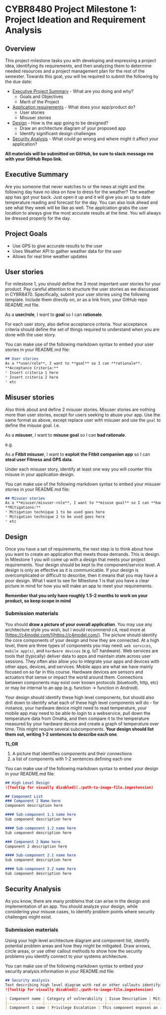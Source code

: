 # CYBR8480 Project Milestone 1: Project Ideation and Requirement Analysis

## Overview
This project milestone tasks you with developing and expressing a project idea, identifying its requirements, and then analyzing them to determine needed resources and a project management plan for the rest of the semester. Towards this goal, you will be required to submit the following by the due date:

* [Executive Project Summary](#executive-project-summary) - What are you doing and why?
  - Goals and Objectives
  - Merit of the Project
* [Application requirements](#application-requirements) - What does your app/product do?
  - User stories
  - Misuser stories
* [Design](#design) - How is the app going to be designed?
  - Draw an architecture diagram of your proposed app
  - Identify significant design challenges
* [Security Analysis](#security-analysis) - What could go wrong and where might it affect your application?

**All materials will be submitted on GitHub, be sure to slack message me with your GitHub Repo link.**

## Executive Summary
Are you someone that never watches tv or the news at night and the following day have no idea on how to dress for the weather? The weather app has got your back. Just open it up and it will give you an up to date temperature reading and forecast for the day. You can also look ahead and see what they week will be like as well. The applciation grabs the user location to always give the most accurate results at the time. You will always be dressed properly for the day.

## Project Goals
* Use GPS to give accurate results to the user 
* Uses Weather API to gather weather data for the user
* Allows for real time weather updates

## User stories
For milestone 1, you should define the 3 most important user stories for your product. Pay careful attention to structure the user stories as we discussed in CYBR8470. Specifically, submit your user stories using the following template. Include them directly on, or as a link from, your GitHub repo README.md file.

As a **user/role**, I want to **goal** so I can **rationale**.

For each user story, also define acceptance criteria.
Your acceptance criteria should define the set of things required to understand when you are done with the user story.

You can make use of the following markdown syntax to embed your user stories in your README.md file:

```markdown
## User stories
As a **user/role**, I want to **goal** so I can **rationale**.
**Acceptance Criteria:**
* Insert criteria 1 here
* Insert criteria 2 here
* etc
```

## Misuser stories
Also think about and define 2 misuser stories. Misuser stories are nothing more than user stories, except for users seeking to abuse your app. Use the same format as above, except replace user with misuser and use the ```goal``` to define the misuse goal. I.e.

As a **misuser**, I want to **misuse goal** so I can **bad rationale**.

e.g.

As a **Fitbit misuser**, I want to **exploit the Fitbit companion app** so I can **steal user Fitness and GPS data**.

Under each misuser story, identify at least one way you will counter this misuse in your application design.

You can make use of the following markdown syntax to embed your misuser stories in your README.md file:

```markdown
## Misuser stories
As a **misuser/misuser-role**, I want to **misuse goal** so I can **bad rationale**.
**Mitigations:**
* Mitigation technique 1 to be used goes here
* Mitigation technique 2 to be used goes here
* etc
```

## Design
Once you have a set of requirements, the next step is to think about how you want to create an application that meets those demands. This is design. In Milestone 1 you will come up with a design that meets your project requirements. Your design should be kept to the component/service level. A design is only as effective as it is communicable. If your design is overcomplicated or difficult to describe, then it means that you may have a poor design. What I want to see for Milestone 1 is that you have a clear picture in mind for how you will make an app to meet your requirements.

**Remember that you only have roughly 1.5-2 months to work on your product, so keep scope in mind**

### Submission materials
You should **draw a picture of your overall application**. You may use any architecture style you wish, but I would recommend c4, read more at [https://c4model.com/](https://c4model.com/). The picture should identify the core components of your design and how they are connected. At a high level, there are three types of components you may need: `web services`, `mobile app(s)`, and `hardware devices` (e.g. IoT hardware). Web services are tools that (typically) deliver data to apps and maintain state across user sessions. They often also allow you to integrate your apps and devices with other apps, devices, and services. Mobile apps are what we have mainly focused on so far in this course. Hardware devices are sensors and actuators that sense or impact the world around them. Connections between components may exist over known protocols (bluetooth, http, etc) or may be internal to an app (e.g. function -> function in Android).

Your design should identify these high level components, but should also drill down to identify what each of these high level components will do - for instance, your hardware device might need to read temperature, your mobile app may need to be able to login to a webservice, pull down the temperature data from Omaha, and then compare it to the temperature measured by your hardware device and create a graph of temperature over time. This might require several subcomponents. **Your design should list them out, writing 1-2 sentences to describe each one**.

**TL;DR**
1) A picture that identifies components and their connections
2) a list of components with 1-2 sentences defining each one

You can make use of the following markdown syntax to embed your design in your README.md file:

```markdown
## High Level Design
![Tooltip for visually disabled](./path-to-image-file.imgextension)

## Component List
### Component 1 Name here
Component description here

#### Sub-component 1.1 name here
Sub component description here

#### Sub-component 1.2 name here
Sub component description here

### Component 2 Name here
Component 2 description here

#### Sub-component 2.1 name here
Sub component description here

#### Sub-component 2.2 name here
Sub component description here
```

## Security Analysis
As you know, there are many problems that can arise in the design and implementation of an app. You should analyze your design, while considering your misuse cases, to identify problem points where security challenges might exist.

### Submission materials
Using your high level architecture diagram and component list, identify potential problem areas and how they might be mitigated. Draw arrows, circle areas, or use other callout methods to show how the security problems you identify connect to your systems architecture.

You can make use of the following markdown syntax to embed your security analysis information in your README.md file:

```markdown
## Security analysis
Text describing high level diagram with red or other callouts identifying problem points or attacks.
![Tooltip for visually disabled](./path-to-image-file.imgextension)

| Component name | Category of vulnerability | Issue Description | Mitigation |
|----------------|---------------------------|-------------------|------------|
| Component 1 name | Privilege Escalation | This component exposes an interface to integrated webviews that might allow malicious javascript to read and modify protected data on the component that it shouldn't have access it. | Sandboxing techniques should encapsulate access permissions and capabilities for webviews individually to prevent privilege escalation.|
```
